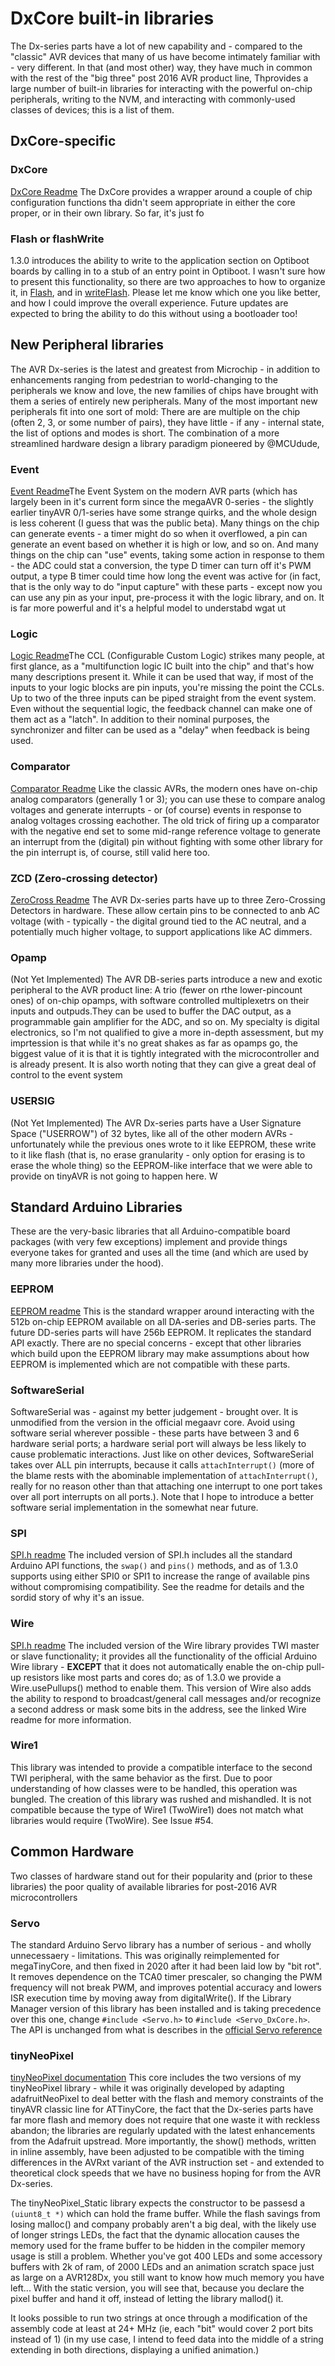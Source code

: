 # DxCore built-in libraries
The Dx-series parts have a lot of new capability and - compared to the "classic" AVR devices that many of us have become intimately familiar with - very different. In that (and most other) way, they have much in common with the rest of the "big three" post 2016 AVR product line, Thprovides a large number of built-in libraries for interacting with the powerful on-chip peripherals, writing to the NVM, and interacting with commonly-used classes of devices; this is a list of them.

## DxCore-specific
### DxCore
[DxCore Readme](../libraries/DxCore/README.md) The DxCore provides a wrapper around a couple of chip configuration functions tha didn't seem appropriate in either the core proper, or in their own library. So far, it's just fo

### Flash or flashWrite
1.3.0 introduces the ability to write to the application section on Optiboot boards by calling in to a stub of an entry point in Optiboot. I wasn't sure how to present this functionality, so there are two approaches to how to organize it, in [Flash](../libraries/Flash/README.md), and in [writeFlash](../libraries/flashWrite/README.md). Please let me know which one you like better, and how I could improve the overall experience. Future updates are expected to bring the ability to do this without using a bootloader too!

## New Peripheral libraries
The AVR Dx-series is the latest and greatest from Microchip - in addition to enhancements ranging from pedestrian to world-changing to the peripherals we know and love, the new families of chips have brought with them a series of entirely new peripherals. Many of the most important new peripherals fit into one sort of mold: There are are multiple on the chip (often 2, 3, or some number of pairs), they have little - if any - internal state, the list of options and modes is short. The combination of a more streamlined hardware design a library paradigm pioneered by @MCUdude,

### Event
[Event Readme](../libraries/Event/README.md)The Event System on the modern AVR parts (which has largely been in it's current form since the megaAVR 0-series - the slightly earlier tinyAVR 0/1-series have some strange quirks, and the whole design is less coherent (I guess that was the public beta).  Many things on the chip can generate events - a timer might do so when it overflowed, a pin can generate an event based on whether it is high or low, and so on. And many things on the chip can "use" events, taking some action in response to them - the ADC could stat a conversion, the type D timer can turn off it's PWM output, a type B timer could time how long the event was active for (in fact, that is the only way to do "input capture" with these parts - except now you can use any pin as your input, pre-process it with the logic library, and on. It is far more powerful  and it's a helpful model to understabd wgat ut

### Logic
[Logic Readme](../libraries/Logic/README.md)The CCL (Configurable Custom Logic) strikes many people, at first glance, as a "multifunction logic IC built into the chip" and that's how many descriptions present it. While it can be used that way, if most of the inputs to your logic blocks are pin inputs, you're missing the point the CCLs. Up to two of the three inputs can be piped straight from the event system. Even without the sequential logic, the feedback channel can make one of them act as a "latch". In addition to their nominal purposes, the synchronizer and filter can be used as a "delay" when feedback is being used.

### Comparator
[Comparator Readme](../libraries/Comparator/README.md) Like the classic AVRs, the modern ones have on-chip analog comparators (generally 1 or 3); you can use these to compare analog voltages and generate interrupts - or (of course) events in response to analog voltages crossing eachother. The old trick of firing up a comparator with the negative end set to some mid-range reference voltage to generate an interrupt from the (digital) pin without fighting with some other library for the pin interrupt is, of course, still valid here too.

### ZCD (Zero-crossing detector)
[ZeroCross Readme](../libraries/ZCD/README.md) The AVR Dx-series parts have up to three Zero-Crossing Detectors in hardware. These allow certain pins to be connected to anb AC voltage (with - typically - the digital ground tied to the AC neutral, and a potentially much higher voltage, to support applications like AC dimmers.

### Opamp
(Not Yet Implemented) The AVR DB-series parts introduce a new and exotic peripheral to the AVR product line: A trio (fewer on rthe lower-pincount ones) of on-chip opamps, with software controlled multiplexetrs on their inputs and outpuds.They can be used to buffer the DAC output, as a programmable gain amplifier for the ADC, and so on. My specialty is digital electronics, so I'm not qualified to give a more in-depth assessment, but my imprtession is that while it's no great shakes as far as opamps go, the biggest value of it is that it is tightly integrated with the microcontroller and is already present. It is also worth noting that they can give a great deal of control to the event system

### USERSIG
(Not Yet Implemented) The AVR Dx-series parts have a User Signature Space ("USERROW") of 32 bytes, like all of the other modern AVRs - unfortunately while the previous ones wrote to it like EEPROM, these write to it like flash (that is, no erase granularity - only option for erasing is to erase the whole thing) so the EEPROM-like interface that we were able to provide on tinyAVR is not going to happen here. W

## Standard Arduino Libraries
These are the very-basic libraries that all Arduino-compatible board packages (with very few exceptions) implement and provide things everyone takes for granted and uses all the time (and which are used by many more libraries under the hood).


### EEPROM
[EEPROM readme](../libraries/EEPROM/README.md) This is the standard wrapper around interacting with the 512b on-chip EEPROM available on all DA-series and DB-series parts. The future DD-series parts will have 256b EEPROM. It replicates the standard API exactly. There are no special concerns - except that other libraries which build upon the EEPROM library may make assumptions about how EEPROM is implemented which are not compatible with these parts.

### SoftwareSerial
SoftwareSerial was - against my better judgement - brought over. It is unmodified from the version in the official megaavr core. Avoid using software serial wherever possible - these parts have between 3 and 6 hardware serial ports; a hardware serial port will always be less likely to cause problematic interactions. Just like on other devices, SoftwareSerial takes over ALL pin interrupts, because it calls `attachInterrupt()` (more of the blame rests with the abominable implementation of `attachInterrupt()`, really for no reason other than that attaching one interrupt to one port takes over all port interrupts on all ports.). Note that I hope to introduce a better software serial implementation in the somewhat near future.

### SPI
[SPI.h readme](../libraries/SPI/README.md) The included version of SPI.h includes all the standard Arduino API functions, the `swap()` and `pins()` methods, and as of 1.3.0 supports using either SPI0 or SPI1 to increase the range of available pins without compromising compatibility. See the readme for details and the sordid story of why it's an issue.

### Wire
[SPI.h readme](../libraries/Wire/README.md) The included version of the Wire library provides TWI master or slave functionality; it provides all the functionality of the official Arduino Wire library - **EXCEPT** that it does not automatically enable the on-chip pull-up resistors like most parts and cores do; as of 1.3.0 we provide a Wire.usePullups() method to enable them. This version of Wire also adds the ability to respond to broadcast/general call messages and/or recognize a second address or mask some bits in the address, see the linked Wire readme for more information.

### Wire1
This library was intended to provide a compatible interface to the second TWI peripheral, with the same behavior as the first. Due to poor understanding of how classes were to be handled, this operation was bungled. The creation of this library was rushed and mishandled. It is not compatible because the type of Wire1 (TwoWire1) does not match what libraries would require (TwoWire). See Issue #54.


## Common Hardware
Two classes of hardware stand out for their popularity and (prior to these libraries) the poor quality of available libraries for post-2016 AVR microcontrollers

### Servo
The standard Arduino Servo library has a number of serious - and wholly unnecessaery - limitations. This was originally reimplemented for megaTinyCore, and then fixed in 2020 after it had been laid low by "bit rot". It removes dependence on the TCA0 timer prescaler, so changing the PWM frequency will not break PWM, and improves potential accuracy and lowers ISR execution time by moving away from digitalWrite(). If the Library Manager version of this library has been installed and is taking precedence over this one, change `#include <Servo.h>` to `#include <Servo_DxCore.h>`. The API is unchanged from what is describes in the [official Servo reference](https://www.arduino.cc/reference/en/libraries/servo/)

### tinyNeoPixel
[tinyNeoPixel documentation](tinyNeoPixel.md) This core includes the two versions of my tinyNeoPixel library - while it was originally developed by adapting adafruitNeoPixel to deal better with the flash and memory constraints of the tinyAVR classic line for ATTinyCore, the fact that the Dx-series parts have far more flash and memory does not require that one waste it with reckless abandon; the libraries are regularly updated with the latest enhancements from the Adafruit upstread. More importantly, the show() methods, written in inline assembly, have been adjusted to be compatible with the timing differences in the AVRxt variant of the AVR instruction set - and extended to theoretical clock speeds that we have no business hoping for from the AVR Dx-series.

The tinyNeoPixel_Static library expects the constructor to be passesd a `(uiunt8_t *)` which can hold the frame buffer. While the flash savings from losing malloc() and company probably aren't a big deal, with the likely use of longer strings LEDs, the fact that the dynamic allocation causes the memory used for the frame buffer to be hidden in the compiler memory usage is still a problem. Whether you've got 400 LEDs and some accessory buffers with 2k of ram, of 2000 LEDs and an animation scratch space just as large on a AVR128Dx, you still want to know how much memory you have left... With the static version, you will see that, because you declare the pixel buffer and hand it off, instead of letting the library mallod() it.

It looks possible to run two strings at once through a modification of the assembly code at least at 24+ MHz (ie, each "bit" would cover 2 port bits instead of 1) (in my use case, I intend to feed data into the middle of a string extending in both directions, displaying a unified animation.)

